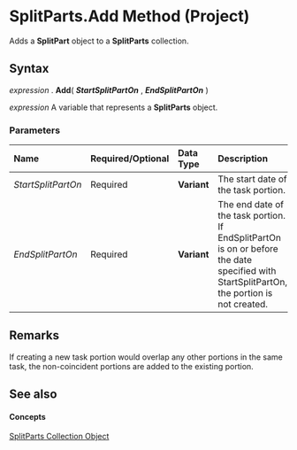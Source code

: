 
# SplitParts.Add Method (Project)

Adds a  **SplitPart** object to a **SplitParts** collection.


## Syntax

 _expression_ . **Add**( **_StartSplitPartOn_** , **_EndSplitPartOn_** )

 _expression_ A variable that represents a **SplitParts** object.


### Parameters



|**Name**|**Required/Optional**|**Data Type**|**Description**|
|:-----|:-----|:-----|:-----|
| _StartSplitPartOn_|Required| **Variant**|The start date of the task portion.|
| _EndSplitPartOn_|Required| **Variant**|The end date of the task portion. If EndSplitPartOn is on or before the date specified with StartSplitPartOn, the portion is not created.|

## Remarks

If creating a new task portion would overlap any other portions in the same task, the non-coincident portions are added to the existing portion.


## See also


#### Concepts


[SplitParts Collection Object](bc36310c-9289-a363-f2d6-c8a0991725e5.md)
